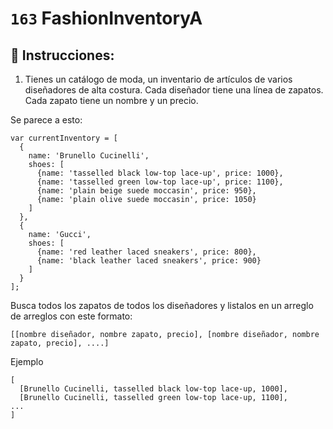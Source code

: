 # `163` FashionInventoryA

## 📝 Instrucciones:

1. Tienes un catálogo de moda, un inventario de artículos de varios diseñadores de alta costura. Cada diseñador tiene una línea de zapatos. Cada zapato tiene un nombre y un precio.

Se parece a esto: 

```Js
var currentInventory = [
  {
    name: 'Brunello Cucinelli',
    shoes: [
      {name: 'tasselled black low-top lace-up', price: 1000},
      {name: 'tasselled green low-top lace-up', price: 1100},
      {name: 'plain beige suede moccasin', price: 950},
      {name: 'plain olive suede moccasin', price: 1050}
    ]
  },
  {
    name: 'Gucci',
    shoes: [
      {name: 'red leather laced sneakers', price: 800},
      {name: 'black leather laced sneakers', price: 900}
    ]
  }
];
```
 Busca todos los zapatos de todos los diseñadores y listalos en un arreglo de arreglos con este formato: 

```Js
[[nombre diseñador, nombre zapato, precio], [nombre diseñador, nombre zapato, precio], ....]
```
Ejemplo
```Js
[
  [Brunello Cucinelli, tasselled black low-top lace-up, 1000],
  [Brunello Cucinelli, tasselled green low-top lace-up, 1100],
...
]
```